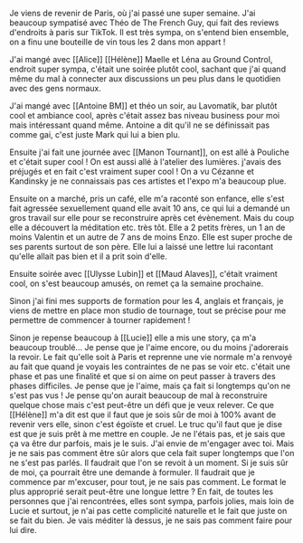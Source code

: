 Je viens de revenir de Paris, où j'ai passé une super semaine. J'ai beaucoup sympatisé avec Théo de The French Guy, qui fait des reviews d'endroits à paris sur TikTok. Il est très sympa, on s'entend bien ensemble, on a finu une bouteille de vin tous les 2 dans mon appart !

J'ai mangé avec [[Alice]] [[Hélène]] Maelle et Léna au Ground Control, endroit super sympa, c'était une soirée plutôt cool, sachant que j'ai quand même du mal à connecter aux discussions un peu plus dans le quotidien avec des gens normaux. 

J'ai mangé avec [[Antoine BM]] et théo un soir, au Lavomatik, bar plutôt cool et ambiance cool, après c'était assez bas niveau business pour moi mais intéressant quand même. Antoine a dit qu'il ne se définissait pas comme gai, c'est juste Mark qui lui a bien plu. 

Ensuite j'ai fait une journée avec [[Manon Tournant]], on est allé à Pouliche et c'était super cool ! On est aussi allé à l'atelier des lumières. j'avais des préjugés et en fait c'est vraiment super cool ! On a vu Cézanne et Kandinsky je ne connaissais pas ces artistes et l'expo m'a beaucoup plue.

Ensuite on a marché, pris un café, elle m'a raconté son enfance, elle s'est fait agressée sexuellement quand elle avait 10 ans, ce qui lui a demandé un gros travail sur elle pour se reconstruire après cet évènement. Mais du coup elle a découvert la méditation etc. très tôt. Elle a 2 petits frères, un 1 an de moins Valentin et un autre de 7 ans de moins Enzo. Elle est super proche de ses parents surtout de son père. Elle lui a laissé une lettre lui racontant qu'elle allait pas bien et il a prit soin d'elle. 

Ensuite soirée avec [[Ulysse Lubin]] et [[Maud Alaves]], c'était vraiment cool, on s'est beaucoup amusés, on remet ça la semaine prochaine. 

Sinon j'ai fini mes supports de formation pour les 4, anglais et français, je viens de mettre en place mon studio de tournage, tout se précise pour me permettre de commencer à tourner rapidement ! 

Sinon je repense beaucoup à [[Lucie]] elle a mis une story, ça m'a beaucoup troublé... Je pense que je l'aime encore, ou du moins j'adorerais la revoir. Le fait qu'elle soit à Paris et reprenne une vie normale m'a renvoyé au fait que quand je voyais les contraintes de ne pas se voir etc. c'était une phase et pas une finalité et que si on aime on peut passer à travers des phases difficiles. Je pense que je l'aime, mais ça fait si longtemps qu'on ne s'est pas vus ! Je pense qu'on aurait beaucoup de mal à reconstruire quelque chose mais c'est peut-être un défi que je veux relever. Ce que [[Hélène]] m'a dit est que il faut que je sois sûr de moi à 100% avant de revenir vers elle, sinon c'est égoïste et cruel. 
Le truc qu'il faut que je dise est que je suis prêt à me mettre en couple. Je ne l'étais pas, et je sais que ça va être dur parfois, mais je le suis. J'ai envie de m'engager avec toi. Mais je ne sais pas comment être sûr alors que cela fait super longtemps que l'on ne s'est pas parlés. Il faudrait que l'on se revoit à un moment. Si je suis sûr de moi, ça pourrait être une demande à formuler. Il faudrait que je commence par m'excuser, pour tout, je ne sais pas comment. Le format le plus approprié serait peut-être une longue lettre ? 
En fait, de toutes les personnes que j'ai rencontrées, elles sont sympa, parfois jolies, mais loin de Lucie et surtout, je n'ai pas cette complicité naturelle et le fait que juste on se fait du bien. Je vais méditer là dessus, je ne sais pas comment faire pour lui dire. 



